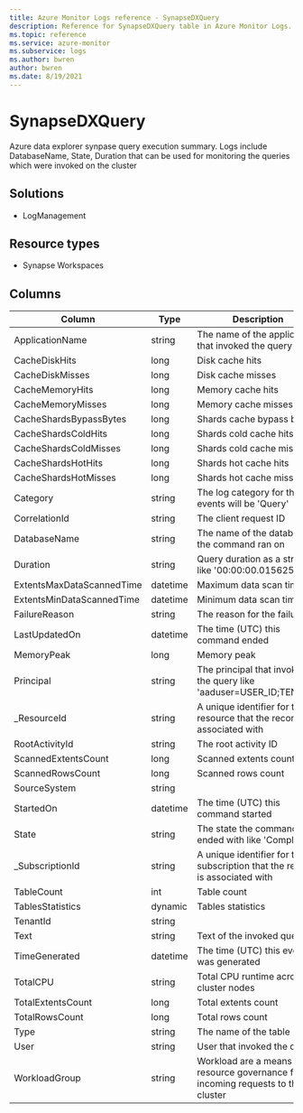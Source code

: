```yaml
---
title: Azure Monitor Logs reference - SynapseDXQuery
description: Reference for SynapseDXQuery table in Azure Monitor Logs.
ms.topic: reference
ms.service: azure-monitor
ms.subservice: logs
ms.author: bwren
author: bwren
ms.date: 8/19/2021
---
```


# SynapseDXQuery

 Azure data explorer synpase query execution summary. Logs include DatabaseName, State, Duration that can be used for monitoring the queries which were invoked on the cluster

## Solutions

- LogManagement
## Resource types

- Synapse Workspaces




## Columns

|Column|Type|Description|
|---|---|---|
|ApplicationName|string|The name of the application that invoked the query|
|CacheDiskHits|long|Disk cache hits|
|CacheDiskMisses|long|Disk cache misses|
|CacheMemoryHits|long|Memory cache hits|
|CacheMemoryMisses|long|Memory cache misses|
|CacheShardsBypassBytes|long|Shards cache bypass bytes|
|CacheShardsColdHits|long|Shards cold cache hits|
|CacheShardsColdMisses|long|Shards cold cache misses|
|CacheShardsHotHits|long|Shards hot cache hits|
|CacheShardsHotMisses|long|Shards hot cache misses|
|Category|string|The log category for these events will be 'Query'|
|CorrelationId|string|The client request ID|
|DatabaseName|string|The name of the database the command ran on|
|Duration|string|Query duration as a string like '00:00:00.0156250'|
|ExtentsMaxDataScannedTime|datetime|Maximum data scan time|
|ExtentsMinDataScannedTime|datetime|Minimum data scan time|
|FailureReason|string|The reason for the failure|
|LastUpdatedOn|datetime|The time (UTC) this command ended|
|MemoryPeak|long|Memory peak|
|Principal|string|The principal that invoked the query like 'aaduser=USER_ID;TENANT'|
|_ResourceId|string|A unique identifier for the resource that the record is associated with|
|RootActivityId|string|The root activity ID|
|ScannedExtentsCount|long|Scanned extents count|
|ScannedRowsCount|long|Scanned rows count|
|SourceSystem|string||
|StartedOn|datetime|The time (UTC) this command started|
|State|string|The state the command ended with like 'Completed'|
|_SubscriptionId|string|A unique identifier for the subscription that the record is associated with|
|TableCount|int|Table count|
|TablesStatistics|dynamic|Tables statistics|
|TenantId|string||
|Text|string|Text of the invoked query|
|TimeGenerated|datetime|The time (UTC) this event was generated|
|TotalCPU|string|Total CPU runtime across cluster nodes|
|TotalExtentsCount|long|Total extents count|
|TotalRowsCount|long|Total rows count|
|Type|string|The name of the table|
|User|string|User that invoked the query|
|WorkloadGroup|string|Workload are a means of resource governance for incoming requests to the cluster|
